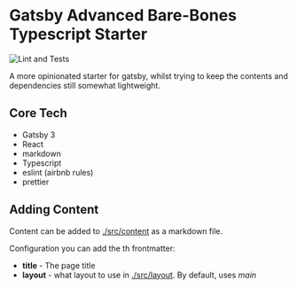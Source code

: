 # Gatsby Advanced Bare-Bones Typescript Starter

![Lint and Tests](https://github.com/drinkataco/gatsby-typescript-scratch-boilerplate/actions/workflows/main.yml/badge.svg)


A more opinionated starter for gatsby, whilst trying to keep the contents and dependencies still somewhat lightweight.

## Core Tech

- Gatsby 3
- React
- markdown
- Typescript
- eslint (airbnb rules)
- prettier

## Adding Content

Content can be added to [./src/content](./src/content) as a markdown file.

Configuration you can add the th frontmatter:

- **title** - The page title
- **layout** - what layout to use in [./src/layout](./src/layout). By default, uses *main*


